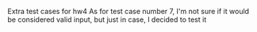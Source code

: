 Extra test cases for hw4
As for test case number 7, I'm not sure if it would be considered valid input, but just in case, I decided to test it
